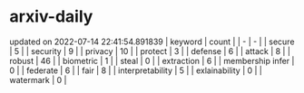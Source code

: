 # arxiv-daily
updated on 2022-07-14 22:41:54.891839
| keyword | count |
| - | - |
| secure | 5 |
| security | 9 |
| privacy | 10 |
| protect | 3 |
| defense | 6 |
| attack | 8 |
| robust | 46 |
| biometric | 1 |
| steal | 0 |
| extraction | 6 |
| membership infer | 0 |
| federate | 6 |
| fair | 8 |
| interpretability | 5 |
| exlainability | 0 |
| watermark | 0 |

